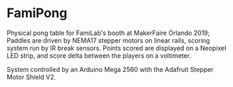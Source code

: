 # FamiPong
Physical pong table for FamiLab's booth at MakerFaire Orlando 2019;
Paddles are driven by NEMA17 stepper motors on linear rails, scoring system run by IR break sensors.
Points scored are displayed on a Neopixel LED strip, and score delta between the players on a voltimeter. 

System controlled by an Arduino Mega 2560 with the Adafruit Stepper Motor Shield V2. 
